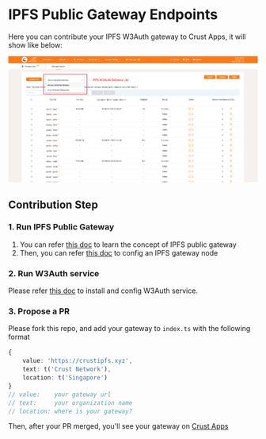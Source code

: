 # IPFS Public Gateway Endpoints

Here you can contribute your IPFS W3Auth gateway to Crust Apps, it will show like below:

![gw list](./docs/images/gw-list.png)

## Contribution Step

### 1. Run IPFS Public Gateway

1. You can refer [this doc](https://docs.ipfs.io/concepts/ipfs-gateway/#gateway-types) to learn the concept of IPFS public gateway
2. Then, you can refer [this doc](https://docs.ipfs.io/how-to/configure-node/#gateway) to config an IPFS gateway node

### 2. Run W3Auth service

Please refer [this doc](https://wiki.crust.network/docs/en/buildIPFSWeb3AuthGW#deploy) to install and config W3Auth service.

### 3. Propose a PR

Please fork this repo, and add your gateway to `index.ts` with the following format

```typescript
{
    value: 'https://crustipfs.xyz',
    text: t('Crust Network'),
    location: t('Singapore')
}
// value:    your gateway url
// text:     your organization name
// location: where is your gateway?
```

Then, after your PR merged, you'll see your gateway on [Crust Apps](https://apps.crust.network/)
